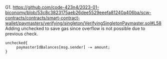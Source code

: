 G1. https://github.com/code-423n4/2023-01-biconomy/blob/53c8c3823175aeb26dee5529eeefa81240a406ba/scw-contracts/contracts/smart-contract-wallet/paymasters/verifying/singleton/VerifyingSingletonPaymaster.sol#L58
Adding unchecked to save gas since overflow is not possible due to previous check.
```
unchecked{
     paymasterIdBalances[msg.sender] -= amount;
}

```
